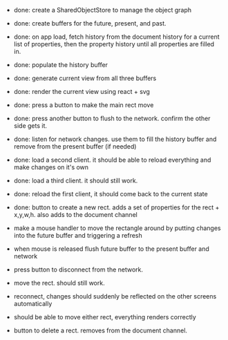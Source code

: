 * done: create a SharedObjectStore to manage the object graph
* done: create buffers for the future, present, and past.  
* done: on app load, fetch history from the document history for a current list of properties, then the property history until all properties are filled in.
* done: populate the history buffer
* done: generate current view from all three buffers
* done: render the current view using react + svg
* done: press a button to make the main rect move
* done: press another button to flush to the network. confirm the other side gets it.
* done:  listen for network changes. use them to fill the history buffer and remove from the 
present buffer (if needed)
* done: load a second client. it should be able to reload everything and make changes on it's own
* done: load a third client. it should still work.
* done: reload the first client, it should come back to the current state

* done: button to create a new rect.  adds a set of properties for the rect + x,y,w,h. also adds to 
the document channel

* make a mouse handler to move the rectangle around by putting changes into the future buffer and triggering a refresh
* when mouse is released flush future buffer to the present buffer and network


* press button to disconnect from the network.
* move the rect. should still work.
* reconnect, changes should suddenly be reflected on the other screens automatically
* should be able to move either rect, everything renders correctly
* button to delete a rect. removes from the document channel.


